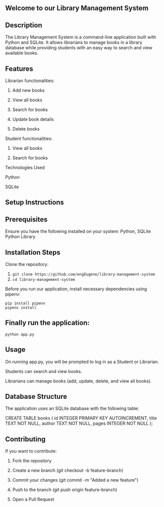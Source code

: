 ## Welcome to our Library Management System

## Description

The Library Management System is a command-line application built with Python and SQLite. It allows librarians to manage books in a library database while providing students with an easy way to search and view available books.

## Features

Librarian functionalities:

1. Add new books

2. View all books

3. Search for books

4. Update book details

5. Delete books

Student functionalities:

1. View all books

2. Search for books

Technologies Used

Python

SQLite

## Setup Instructions

## Prerequisites

Ensure you have the following installed on your system: Python, SQLite Python Library

## Installation Steps

Clone the repository:

1. `git clone https://github.com/engEugene/library-management-system`
2. `cd library-management-system`

Before you run our application, install necessary dependencies using pipenv:

`pip install pipenv`<br>
`pipenv install`

## Finally run the application:

`python app.py`

## Usage

On running app.py, you will be prompted to log in as a Student or Librarian.

Students can search and view books.

Librarians can manage books (add, update, delete, and view all books).

## Database Structure

The application uses an SQLite database with the following table:

CREATE TABLE books (
    id INTEGER PRIMARY KEY AUTOINCREMENT,
    title TEXT NOT NULL,
    author TEXT NOT NULL,
    pages INTEGER NOT NULL
);

## Contributing

If you want to contribute:

1. Fork the repository

2. Create a new branch (git checkout -b feature-branch)

3. Commit your changes (git commit -m "Added a new feature")

4. Push to the branch (git push origin feature-branch)

5. Open a Pull Request